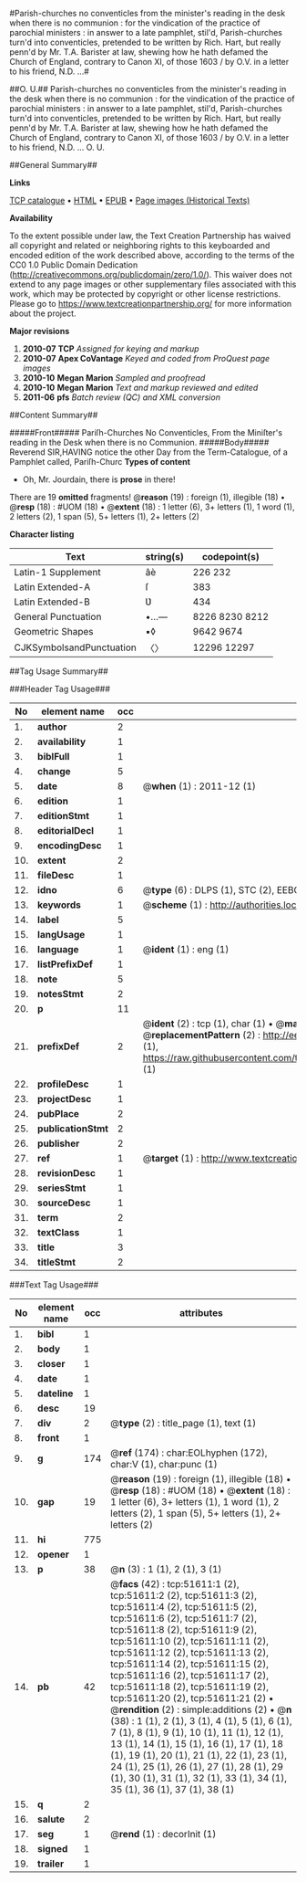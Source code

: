 #Parish-churches no conventicles from the minister's reading in the desk when there is no communion : for the vindication of the practice of parochial ministers : in answer to a late pamphlet, stil'd, Parish-churches turn'd into conventicles, pretended to be written by Rich. Hart, but really penn'd by Mr. T.A. Barister at law, shewing how he hath defamed the Church of England, contrary to Canon XI, of those 1603 / by O.V. in a letter to his friend, N.D. ...#

##O. U.##
Parish-churches no conventicles from the minister's reading in the desk when there is no communion : for the vindication of the practice of parochial ministers : in answer to a late pamphlet, stil'd, Parish-churches turn'd into conventicles, pretended to be written by Rich. Hart, but really penn'd by Mr. T.A. Barister at law, shewing how he hath defamed the Church of England, contrary to Canon XI, of those 1603 / by O.V. in a letter to his friend, N.D. ...
O. U.

##General Summary##

**Links**

[TCP catalogue](http://www.ota.ox.ac.uk/tcp/)  • 
[HTML](http://tei.it.ox.ac.uk/tcp/Texts-HTML/free/A64/A64582.html)  • 
[EPUB](http://tei.it.ox.ac.uk/tcp/Texts-EPUB/free/A64/A64582.epub) • 
[Page images (Historical Texts)](https://historicaltexts.jisc.ac.uk/eebo-11962771e)

**Availability**

To the extent possible under law, the Text Creation Partnership has waived all copyright and related or neighboring rights to this keyboarded and encoded edition of the work described above, according to the terms of the CC0 1.0 Public Domain Dedication (http://creativecommons.org/publicdomain/zero/1.0/). This waiver does not extend to any page images or other supplementary files associated with this work, which may be protected by copyright or other license restrictions. Please go to https://www.textcreationpartnership.org/ for more information about the project.

**Major revisions**

1. __2010-07__ __TCP__ *Assigned for keying and markup*
1. __2010-07__ __Apex CoVantage__ *Keyed and coded from ProQuest page images*
1. __2010-10__ __Megan Marion__ *Sampled and proofread*
1. __2010-10__ __Megan Marion__ *Text and markup reviewed and edited*
1. __2011-06__ __pfs__ *Batch review (QC) and XML conversion*

##Content Summary##

#####Front#####
Pariſh-Churches No Conventicles, From the Miniſter's reading in the Desk when there is no Communion.
#####Body#####
Reverend SIR,HAVING notice the other Day from the Term-Catalogue, of a Pamphlet called, Pariſh-Churc
**Types of content**

  * Oh, Mr. Jourdain, there is **prose** in there!

There are 19 **omitted** fragments! 
 @__reason__ (19) : foreign (1), illegible (18)  •  @__resp__ (18) : #UOM (18)  •  @__extent__ (18) : 1 letter (6), 3+ letters (1), 1 word (1), 2 letters (2), 1 span (5), 5+ letters (1), 2+ letters (2)

**Character listing**


|Text|string(s)|codepoint(s)|
|---|---|---|
|Latin-1 Supplement|âè|226 232|
|Latin Extended-A|ſ|383|
|Latin Extended-B|Ʋ|434|
|General Punctuation|•…—|8226 8230 8212|
|Geometric Shapes|▪◊|9642 9674|
|CJKSymbolsandPunctuation|〈〉|12296 12297|

##Tag Usage Summary##

###Header Tag Usage###

|No|element name|occ|attributes|
|---|---|---|---|
|1.|__author__|2||
|2.|__availability__|1||
|3.|__biblFull__|1||
|4.|__change__|5||
|5.|__date__|8| @__when__ (1) : 2011-12 (1)|
|6.|__edition__|1||
|7.|__editionStmt__|1||
|8.|__editorialDecl__|1||
|9.|__encodingDesc__|1||
|10.|__extent__|2||
|11.|__fileDesc__|1||
|12.|__idno__|6| @__type__ (6) : DLPS (1), STC (2), EEBO-CITATION (1), OCLC (1), VID (1)|
|13.|__keywords__|1| @__scheme__ (1) : http://authorities.loc.gov/ (1)|
|14.|__label__|5||
|15.|__langUsage__|1||
|16.|__language__|1| @__ident__ (1) : eng (1)|
|17.|__listPrefixDef__|1||
|18.|__note__|5||
|19.|__notesStmt__|2||
|20.|__p__|11||
|21.|__prefixDef__|2| @__ident__ (2) : tcp (1), char (1)  •  @__matchPattern__ (2) : ([0-9\-]+):([0-9IVX]+) (1), (.+) (1)  •  @__replacementPattern__ (2) : http://eebo.chadwyck.com/downloadtiff?vid=$1&page=$2 (1), https://raw.githubusercontent.com/textcreationpartnership/Texts/master/tcpchars.xml#$1 (1)|
|22.|__profileDesc__|1||
|23.|__projectDesc__|1||
|24.|__pubPlace__|2||
|25.|__publicationStmt__|2||
|26.|__publisher__|2||
|27.|__ref__|1| @__target__ (1) : http://www.textcreationpartnership.org/docs/. (1)|
|28.|__revisionDesc__|1||
|29.|__seriesStmt__|1||
|30.|__sourceDesc__|1||
|31.|__term__|2||
|32.|__textClass__|1||
|33.|__title__|3||
|34.|__titleStmt__|2||


###Text Tag Usage###

|No|element name|occ|attributes|
|---|---|---|---|
|1.|__bibl__|1||
|2.|__body__|1||
|3.|__closer__|1||
|4.|__date__|1||
|5.|__dateline__|1||
|6.|__desc__|19||
|7.|__div__|2| @__type__ (2) : title_page (1), text (1)|
|8.|__front__|1||
|9.|__g__|174| @__ref__ (174) : char:EOLhyphen (172), char:V (1), char:punc (1)|
|10.|__gap__|19| @__reason__ (19) : foreign (1), illegible (18)  •  @__resp__ (18) : #UOM (18)  •  @__extent__ (18) : 1 letter (6), 3+ letters (1), 1 word (1), 2 letters (2), 1 span (5), 5+ letters (1), 2+ letters (2)|
|11.|__hi__|775||
|12.|__opener__|1||
|13.|__p__|38| @__n__ (3) : 1 (1), 2 (1), 3 (1)|
|14.|__pb__|42| @__facs__ (42) : tcp:51611:1 (2), tcp:51611:2 (2), tcp:51611:3 (2), tcp:51611:4 (2), tcp:51611:5 (2), tcp:51611:6 (2), tcp:51611:7 (2), tcp:51611:8 (2), tcp:51611:9 (2), tcp:51611:10 (2), tcp:51611:11 (2), tcp:51611:12 (2), tcp:51611:13 (2), tcp:51611:14 (2), tcp:51611:15 (2), tcp:51611:16 (2), tcp:51611:17 (2), tcp:51611:18 (2), tcp:51611:19 (2), tcp:51611:20 (2), tcp:51611:21 (2)  •  @__rendition__ (2) : simple:additions (2)  •  @__n__ (38) : 1 (1), 2 (1), 3 (1), 4 (1), 5 (1), 6 (1), 7 (1), 8 (1), 9 (1), 10 (1), 11 (1), 12 (1), 13 (1), 14 (1), 15 (1), 16 (1), 17 (1), 18 (1), 19 (1), 20 (1), 21 (1), 22 (1), 23 (1), 24 (1), 25 (1), 26 (1), 27 (1), 28 (1), 29 (1), 30 (1), 31 (1), 32 (1), 33 (1), 34 (1), 35 (1), 36 (1), 37 (1), 38 (1)|
|15.|__q__|2||
|16.|__salute__|2||
|17.|__seg__|1| @__rend__ (1) : decorInit (1)|
|18.|__signed__|1||
|19.|__trailer__|1||
